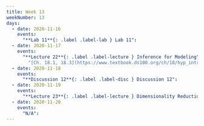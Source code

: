 ```yaml
---
title: Week 13
weekNumber: 13
days:
  - date: 2020-11-16
    events:
      "**Lab 11**{: .label .label-lab } Lab 11":
  - date: 2020-11-17
    events:
      "**Lecture 22**{: .label .label-lecture } Inference for Modeling":
        "[Ch. 18.1, 18.3](https://www.textbook.ds100.org/ch/18/hyp_intro.html)"
  - date: 2020-11-18
    events:
      "**Discussion 12**{: .label .label-disc } Discussion 12":
  - date: 2020-11-19
    events:
      "**Lecture 23**{: .label .label-lecture } Dimensionality Reduction":
  - date: 2020-11-20
    events:
      "N/A":
---
```

